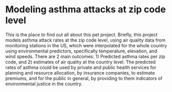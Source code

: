 # Modeling asthma attacks at zip code level
This is the place to find out all about this pet project. Briefly, this project models asthma attack rates at the zip code level, using air quality data from monitoring stations in the US, which were interpolated for the whole country using environmental  predictors, specifically temperature, elevation, and wind speeds.
There are 2 main outcomes: 1) Predicted asthma rates per zip code, and 2) estimates of air quality at the country level. The predicted rates of asthma could be used by private and public health services for planning and resource allocation, by insurance companies, to estimate premiums, and for the public in general, by providing to them indicators of environmental justice in the country.
